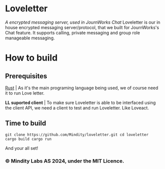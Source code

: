 # Loveletter

*A encrypted messaging server, used in JournWorks Chat*
Loveletter is our in house encrypted messaging server/protocol, that we built for JournWorks's Chat feature.
It supports calling, private messaging and group role manageable messaging.
# How to build

## Prerequisites

[Rust](https://rust-lang.org/) | As it's the main programing language being used, we of course need it to run Love letter.

**LL suported client** | To make sure Loveletter is able to be interfaced using the client API, we need a client to test and run Loveletter. Like Loveact.

## Time to build

``git clone https://github.com/Mindity/loveletter.git
cd loveletter
cargo build
cargo run``

And your all set!

### © Mindity Labs AS 2024, under the MIT Licence.
